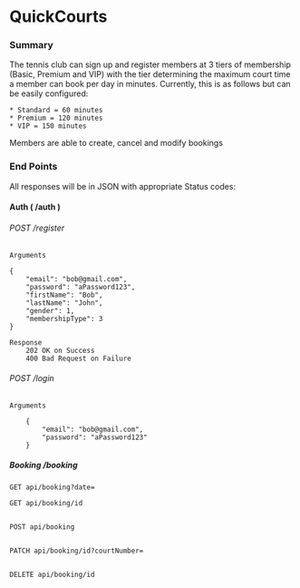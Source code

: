 # QuickCourts

### Summary
The tennis club can sign up and register members at 3 tiers of membership (Basic, Premium and VIP) 
with the tier determining the maximum court time a member can book per day in minutes. Currently, this is as follows but can be easily configured: 

    * Standard = 60 minutes
    * Premium = 120 minutes
    * VIP = 150 minutes
    
    
Members are able to create, cancel and modify bookings

### End Points
All responses will be in JSON with appropriate Status codes:
#### Auth (  /auth   )

###### POST /register
    Arguments
        
    {
        "email": "bob@gmail.com",
        "password": "aPassword123",
        "firstName": "Bob",
        "lastName": "John",
        "gender": 1,
        "membershipType": 3
    }
    
    Response
        202 OK on Success
        400 Bad Request on Failure
    
  ######  POST /login
    
    Arguments
            
        {
            "email": "bob@gmail.com",
            "password": "aPassword123"
        }
    
    
##### Booking /booking

    GET api/booking?date=
        
    GET api/booking/id
    
    
    POST api/booking
    
    
    PATCH api/booking/id?courtNumber=
    
    
    DELETE api/booking/id
        


    

